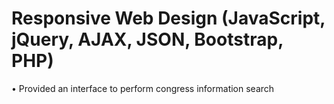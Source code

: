 # Responsive Web Design (JavaScript, jQuery, AJAX, JSON, Bootstrap, PHP)

• Provided an interface to perform congress information search
